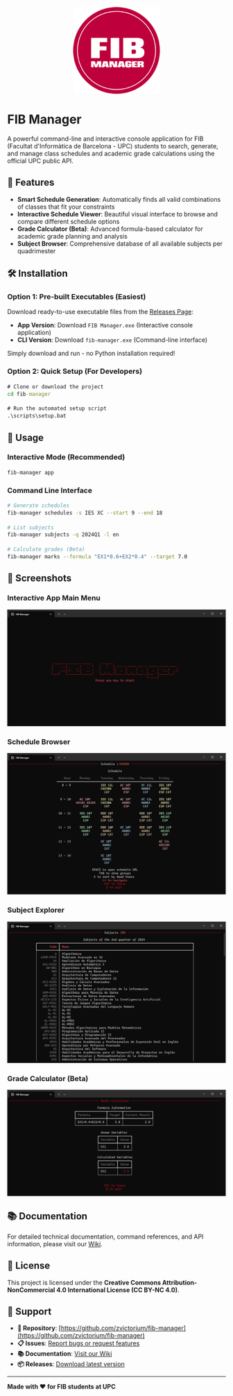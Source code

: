 <div align="center">
  <img src="docs/logo/logo.png" alt="FIB Manager Logo" width="200">
</div>

# FIB Manager

A powerful command-line and interactive console application for FIB (Facultat d'Informàtica de Barcelona - UPC) students to search, generate, and manage class schedules and academic grade calculations using the official UPC public API.

## 🚀 Features

- **Smart Schedule Generation**: Automatically finds all valid combinations of classes that fit your constraints
- **Interactive Schedule Viewer**: Beautiful visual interface to browse and compare different schedule options  
- **Grade Calculator (Beta)**: Advanced formula-based calculator for academic grade planning and analysis
- **Subject Browser**: Comprehensive database of all available subjects per quadrimester

## 🛠️ Installation

### Option 1: Pre-built Executables (Easiest)

Download ready-to-use executable files from the [Releases Page](https://github.com/zvictorium/fib-manager/releases):

- **App Version**: Download `FIB Manager.exe` (Interactive console application)
- **CLI Version**: Download `fib-manager.exe` (Command-line interface)

Simply download and run - no Python installation required!

### Option 2: Quick Setup (For Developers)

```bat
# Clone or download the project
cd fib-manager

# Run the automated setup script
.\scripts\setup.bat
```

## 🎯 Usage

### Interactive Mode (Recommended)

```bash
fib-manager app
```

### Command Line Interface

```bash
# Generate schedules
fib-manager schedules -s IES XC --start 9 --end 18

# List subjects  
fib-manager subjects -q 2024Q1 -l en

# Calculate grades (Beta)
fib-manager marks --formula "EX1*0.6+EX2*0.4" --target 7.0
```

## 📸 Screenshots

### Interactive App Main Menu
![Main Menu](docs/screenshots/main-menu.png)

### Schedule Browser
![Schedule Viewer](docs/screenshots/schedule-viewer.png)

### Subject Explorer
![Subject Browser](docs/screenshots/subject-browser.png)

### Grade Calculator (Beta)
![Grade Calculator](docs/screenshots/grade-calculator.png)

## 📚 Documentation

For detailed technical documentation, command references, and API information, please visit our [Wiki](../../wiki).

## 📄 License

This project is licensed under the **Creative Commons Attribution-NonCommercial 4.0 International License (CC BY-NC 4.0)**.

## 🙋 Support

- **🐙 Repository**: [https://github.com/zvictorium/fib-manager](https://github.com/zvictorium/fib-manager)
- **📋 Issues**: [Report bugs or request features](https://github.com/zvictorium/fib-manager/issues)
- **📚 Documentation**: [Visit our Wiki](../../wiki)
- **📦 Releases**: [Download latest version](https://github.com/zvictorium/fib-manager/releases)

---

**Made with ❤️ for FIB students at UPC**
